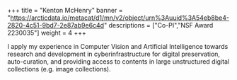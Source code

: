 +++
title = "Kenton McHenry"
banner = "https://arcticdata.io/metacat/d1/mn/v2/object/urn%3Auuid%3A54eb8be4-2820-4c51-9bd7-2e87ab9e6c4d"
descriptions = ["Co-PI","NSF Award 2230035"]
weight = 4
+++

I apply my experience in Computer Vision and Artificial Intelligence towards research and development in cyberinfrastructure for digital preservation, auto-curation, and providing access to contents in large unstructured digital collections (e.g. image collections).